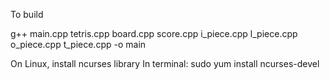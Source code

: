 To build 

g++ main.cpp tetris.cpp board.cpp score.cpp i_piece.cpp l_piece.cpp o_piece.cpp t_piece.cpp -o main




On Linux, install ncurses library
In terminal: sudo yum install ncurses-devel
